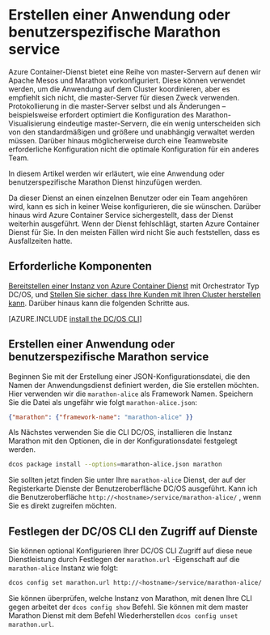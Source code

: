 <properties
   pageTitle="Anwendung oder benutzerspezifische Marathon Dienst | Microsoft Azure"
   description="Erstellen einer Anwendung oder benutzerspezifische Marathon service"
   services="container-service"
   documentationCenter=""
   authors="rgardler"
   manager="timlt"
   editor=""
   tags="acs, azure-container-service"
   keywords="Container, Marathon, Micro-Dienste DC/OS, Azure"/>

<tags
   ms.service="container-service"
   ms.devlang="na"
   ms.topic="get-started-article"
   ms.tgt_pltfrm="na"
   ms.workload="na"
   ms.date="04/12/2016"
   ms.author="rogardle"/>

# <a name="create-an-application-or-user-specific-marathon-service"></a>Erstellen einer Anwendung oder benutzerspezifische Marathon service

Azure Container-Dienst bietet eine Reihe von master-Servern auf denen wir Apache Mesos und Marathon vorkonfiguriert. Diese können verwendet werden, um die Anwendung auf dem Cluster koordinieren, aber es empfiehlt sich nicht, die master-Server für diesen Zweck verwenden. Protokollierung in die master-Server selbst und als Änderungen – beispielsweise erfordert optimiert die Konfiguration des Marathon-Visualisierung eindeutige master-Servern, die ein wenig unterscheiden sich von den standardmäßigen und größere und unabhängig verwaltet werden müssen. Darüber hinaus möglicherweise durch eine Teamwebsite erforderliche Konfiguration nicht die optimale Konfiguration für ein anderes Team.

In diesem Artikel werden wir erläutert, wie eine Anwendung oder benutzerspezifische Marathon Dienst hinzufügen werden.

Da dieser Dienst an einen einzelnen Benutzer oder ein Team angehören wird, kann es sich in keiner Weise konfigurieren, die sie wünschen. Darüber hinaus wird Azure Container Service sichergestellt, dass der Dienst weiterhin ausgeführt. Wenn der Dienst fehlschlägt, starten Azure Container Dienst für Sie. In den meisten Fällen wird nicht Sie auch feststellen, dass es Ausfallzeiten hatte.

## <a name="prerequisites"></a>Erforderliche Komponenten

[Bereitstellen einer Instanz von Azure Container Dienst](container-service-deployment.md) mit Orchestrator Typ DC/OS, und [Stellen Sie sicher, dass Ihre Kunden mit Ihren Cluster herstellen kann](container-service-connect.md). Darüber hinaus kann die folgenden Schritte aus.

[AZURE.INCLUDE [install the DC/OS CLI](../../includes/container-service-install-dcos-cli-include.md)]

## <a name="create-an-application-or-user-specific-marathon-service"></a>Erstellen einer Anwendung oder benutzerspezifische Marathon service

Beginnen Sie mit der Erstellung einer JSON-Konfigurationsdatei, die den Namen der Anwendungsdienst definiert werden, die Sie erstellen möchten. Hier verwenden wir die `marathon-alice` als Framework Namen. Speichern Sie die Datei als ungefähr wie folgt `marathon-alice.json`:

```json
{"marathon": {"framework-name": "marathon-alice" }}
```

Als Nächstes verwenden Sie die CLI DC/OS, installieren die Instanz Marathon mit den Optionen, die in der Konfigurationsdatei festgelegt werden.

```bash
dcos package install --options=marathon-alice.json marathon
```

Sie sollten jetzt finden Sie unter Ihre `marathon-alice` Dienst, der auf der Registerkarte Dienste der Benutzeroberfläche DC/OS ausgeführt. Kann ich die Benutzeroberfläche `http://<hostname>/service/marathon-alice/` , wenn Sie es direkt zugreifen möchten.

## <a name="set-the-dcos-cli-to-access-the-service"></a>Festlegen der DC/OS CLI den Zugriff auf Dienste

Sie können optional Konfigurieren Ihrer DC/OS CLI Zugriff auf diese neue Dienstleistung durch Festlegen der `marathon.url` -Eigenschaft auf die `marathon-alice` Instanz wie folgt:

```bash
dcos config set marathon.url http://<hostname>/service/marathon-alice/
```

Sie können überprüfen, welche Instanz von Marathon, mit denen Ihre CLI gegen arbeitet der `dcos config show` Befehl. Sie können mit dem master Marathon Dienst mit dem Befehl Wiederherstellen `dcos config unset marathon.url`.
